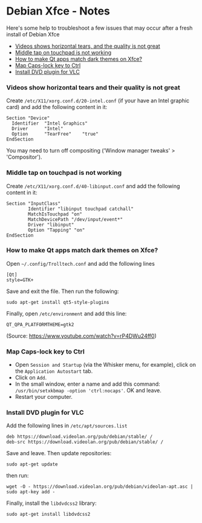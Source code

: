 # Debian Xfce - Notes

Here's some help to troubleshoot a few issues that may occur after a fresh install of Debian Xfce
- [Videos shows horizontal tears, and the quality is not great](#video_tears)
- [Middle tap on touchpad is not working](#middle_tap)
- [How to make Qt apps match dark themes on Xfce?](#qt_dark)
- [Map Caps-lock key to Ctrl](#caps_ctrl)
- [Install DVD plugin for VLC](#plugin_vlc)

### <a name='video_tears'></a>Videos show horizontal tears and their quality is not great

Create `/etc/X11/xorg.conf.d/20-intel.conf` (if your have an Intel graphic card) and add the following content in it:
```
Section "Device"
  Identifier  "Intel Graphics"
  Driver      "Intel"
  Option      "TearFree"    "true"
EndSection
```
You may need to turn off compositing ('Window manager tweaks' > 'Compositor').

### <a name="middle_tap"></a>Middle tap on touchpad is not working

Create `/etc/X11/xorg.conf.d/40-libinput.conf` and add the following content in it:
```
Section "InputClass"
        Identifier "libinput touchpad catchall"
        MatchIsTouchpad "on"
        MatchDevicePath "/dev/input/event*"
        Driver "libinput"
        Option "Tapping" "on"
EndSection
```

### <a name='qt_dark'></a>How to make Qt apps match dark themes on Xfce?

Open `~/.config/Trolltech.conf` and add the following lines
```
[Qt]
style=GTK+
```
Save and exit the file. Then run the following:
```
sudo apt-get install qt5-style-plugins
```
Finally, open `/etc/environment` and add this line:
```
QT_QPA_PLATFORMTHEME=gtk2
```   
(Source: https://www.youtube.com/watch?v=rP4DWu24ff0)

### <a name='caps_ctrl'></a>Map Caps-lock key to Ctrl
- Open `Session and Startup` (via the Whisker menu, for example), click on the `Application Autostart` tab.
- Click on `Add`.
- In the small window, enter a name and add this command: `/usr/bin/setxkbmap -option 'ctrl:nocaps'`. OK and leave.
- Restart your computer.

### <a name='plugin_vlc'></a>Install DVD plugin for VLC
Add the following lines in `/etc/apt/sources.list`
```
deb https://download.videolan.org/pub/debian/stable/ /
deb-src https://download.videolan.org/pub/debian/stable/ /
```
Save and leave. Then update repositories:
```
sudo apt-get update
```
then run:
```
wget -O - https://download.videolan.org/pub/debian/videolan-apt.asc | sudo apt-key add -
```
Finally, install the `libdvdcss2` library:
```
sudo apt-get install libdvdcss2
```
